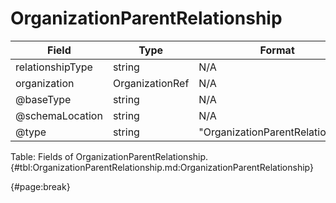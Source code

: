 <!--
    ATTENTION: This file was generated via gradle!
               Do NOT manually edit this file! Any such changes will be overwritten!
-->

# OrganizationParentRelationship

| Field | Type | Format | Required |
| ------- | ------- | ------- | --- |
| relationshipType | string | N/A | No |
| organization | OrganizationRef | N/A | No |
| @baseType | string | N/A | No |
| @schemaLocation | string | N/A | No |
| @type | string | "OrganizationParentRelationship" | Yes |

Table: Fields of OrganizationParentRelationship. {#tbl:OrganizationParentRelationship.md:OrganizationParentRelationship}

{#page:break}

